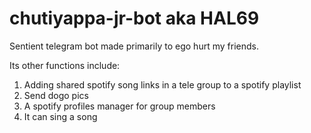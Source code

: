 # chutiyappa-jr-bot aka HAL69
Sentient telegram bot made primarily to ego hurt my friends.

Its other functions include:
1) Adding shared spotify song links in a tele group to a spotify playlist
2) Send dogo pics
3) A spotify profiles manager for group members
4) It can sing a song
